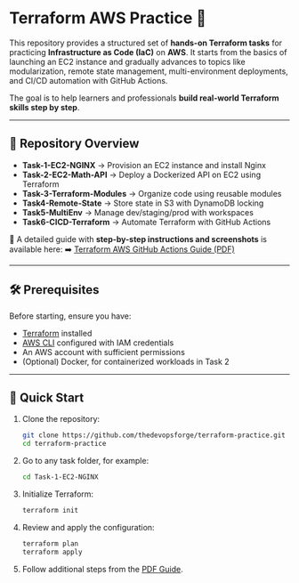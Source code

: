 # Terraform AWS Practice 🚀

This repository provides a structured set of **hands-on Terraform tasks** for practicing **Infrastructure as Code (IaC)** on **AWS**.
It starts from the basics of launching an EC2 instance and gradually advances to topics like modularization, remote state management, multi-environment deployments, and CI/CD automation with GitHub Actions.

The goal is to help learners and professionals **build real-world Terraform skills step by step**.

---

## 📂 Repository Overview

* **Task-1-EC2-NGINX** → Provision an EC2 instance and install Nginx
* **Task-2-EC2-Math-API** → Deploy a Dockerized API on EC2 using Terraform
* **Task-3-Terraform-Modules** → Organize code using reusable modules
* **Task4-Remote-State** → Store state in S3 with DynamoDB locking
* **Task5-MultiEnv** → Manage dev/staging/prod with workspaces
* **Task6-CICD-Terraform** → Automate Terraform with GitHub Actions

📘 A detailed guide with **step-by-step instructions and screenshots** is available here:
➡️ [Terraform AWS GitHub Actions Guide (PDF)](./Terraform-AWS-GitHub-Actions-Guide-Insia-Farhan.pdf)

---

## 🛠️ Prerequisites

Before starting, ensure you have:

* [Terraform](https://developer.hashicorp.com/terraform/downloads) installed
* [AWS CLI](https://docs.aws.amazon.com/cli/latest/userguide/getting-started-install.html) configured with IAM credentials
* An AWS account with sufficient permissions
* (Optional) Docker, for containerized workloads in Task 2

---

## 🚀 Quick Start

1. Clone the repository:

   ```bash
   git clone https://github.com/thedevopsforge/terraform-practice.git
   cd terraform-practice
   ```

2. Go to any task folder, for example:

   ```bash
   cd Task-1-EC2-NGINX
   ```

3. Initialize Terraform:

   ```bash
   terraform init
   ```

4. Review and apply the configuration:

   ```bash
   terraform plan
   terraform apply
   ```

5. Follow additional steps from the [PDF Guide](./Terraform-AWS-GitHub-Actions-Guide-Insia-Farhan.pdf).

